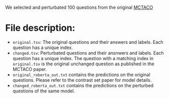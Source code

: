 We selected and perturbated 100 questions from the original [MCTACO](https://github.com/CogComp/MCTACO) 

# File description:
- `original.tsv`: The original questions and their answers and labels. Each question has a unique index.
- `changed.tsv`: Perturbated questions and their ansnwers and labels. Each question has a unique index. The question with a matching index in `original.tsv` is the original unchanged question as published in the MCTACO paper.
- `original_roberta_out.txt` contains the predictions on the original questions. Please refer to the contrast set paper for model details.
- `changed_roberta_out.txt` contains the predictions on the perturbed questions of the same model. 